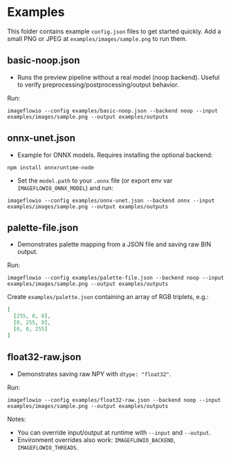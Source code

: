 # Examples

This folder contains example `config.json` files to get started quickly. Add a small PNG or JPEG at `examples/images/sample.png` to run them.

## basic-noop.json

- Runs the preview pipeline without a real model (noop backend). Useful to verify preprocessing/postprocessing/output behavior.

Run:

```
imageflowio --config examples/basic-noop.json --backend noop --input examples/images/sample.png --output examples/outputs
```

## onnx-unet.json

- Example for ONNX models. Requires installing the optional backend:

```
npm install onnxruntime-node
```

- Set the `model.path` to your `.onnx` file (or export env var `IMAGEFLOWIO_ONNX_MODEL`) and run:

```
imageflowio --config examples/onnx-unet.json --backend onnx --input examples/images/sample.png --output examples/outputs
```

## palette-file.json

- Demonstrates palette mapping from a JSON file and saving raw BIN output.

Run:

```
imageflowio --config examples/palette-file.json --backend noop --input examples/images/sample.png --output examples/outputs
```

Create `examples/palette.json` containing an array of RGB triplets, e.g.:

```json
[
  [255, 0, 0],
  [0, 255, 0],
  [0, 0, 255]
]
```

## float32-raw.json

- Demonstrates saving raw NPY with `dtype: "float32"`.

Run:

```
imageflowio --config examples/float32-raw.json --backend noop --input examples/images/sample.png --output examples/outputs
```

Notes:

- You can override input/output at runtime with `--input` and `--output`.
- Environment overrides also work: `IMAGEFLOWIO_BACKEND`, `IMAGEFLOWIO_THREADS`.
